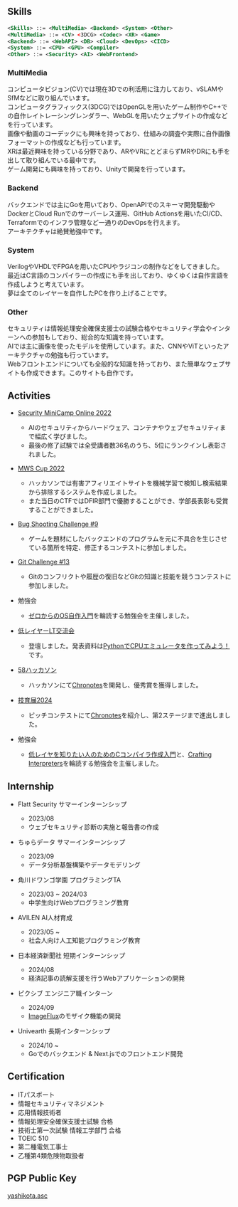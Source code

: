 ## Skills

```xml
<Skills> ::= <MultiMedia> <Backend> <System> <Other>
<MultiMedia> ::= <CV> <3DCG> <Codec> <XR> <Game>
<Backend> ::= <WebAPI> <DB> <Cloud> <DevOps> <CICD>
<System> ::= <CPU> <GPU> <Compiler>
<Other> ::= <Security> <AI> <WebFrontend>
```

### MultiMedia

コンピュータビジョン(CV)では現在3Dでの利活用に注力しており、vSLAMやSfMなどに取り組んでいます。  
コンピュータグラフィックス(3DCG)ではOpenGLを用いたゲーム制作やC++での自作レイトレーシングレンダラー、WebGLを用いたウェブサイトの作成などを行っています。  
画像や動画のコーデックにも興味を持っており、仕組みの調査や実際に自作画像フォーマットの作成なども行っています。  
XRは最近興味を持っている分野であり、ARやVRにとどまらずMRやDRにも手を出して取り組んでいる最中です。  
ゲーム開発にも興味を持っており、Unityで開発を行っています。  

### Backend

バックエンドでは主にGoを用いており、OpenAPIでのスキーマ開発駆動やDockerとCloud Runでのサーバーレス運用、GitHub Actionsを用いたCI/CD、Terraformでのインフラ管理など一通りのDevOpsを行えます。  
アーキテクチャは絶賛勉強中です。  

### System

VerilogやVHDLでFPGAを用いたCPUやラジコンの制作などをしてきました。  
最近はC言語のコンパイラーの作成にも手を出しており、ゆくゆくは自作言語を作成しようと考えています。  
夢は全てのレイヤーを自作したPCを作り上げることです。  

### Other

セキュリティは情報処理安全確保支援士の試験合格やセキュリティ学会やインターンへの参加もしており、総合的な知識を持っています。  
AIでは主に画像を使ったモデルを使用しています。また、CNNやViTといったアーキテクチャの勉強も行っています。  
Webフロントエンドについても全般的な知識を持っており、また簡単なウェブサイトも作成できます。このサイトも自作です。  

## Activities

- [Security MiniCamp Online 2022](https://www.security-camp.or.jp/minicamp/online2022.html)
  - AIのセキュリティからハードウェア、コンテナやウェブセキュリティまで幅広く学びました。  
  - 最後の修了試験では全受講者数36名のうち、5位にランクインし表彰されました。  

- [MWS Cup 2022](https://www.iwsec.org/mws/2022)
  - ハッカソンでは有害アフィリエイトサイトを機械学習で検知し検索結果から排除するシステムを作成しました。  
  - また当日のCTFではDFIR部門で優勝することができ、学部長表彰も受賞することができました。  

- [Bug Shooting Challenge #9](https://mixil.mixi.co.jp/report/3329)
  - ゲームを題材にしたバックエンドのプログラムを元に不具合を生じさせている箇所を特定、修正するコンテストに参加しました。  

- [Git Challenge #13](https://github.com/mixi-git-challenge/publications)
  - Gitのコンフリクトや履歴の復旧などGitの知識と技能を競うコンテストに参加しました。  

- 勉強会
  - [ゼロからのOS自作入門](https://book.mynavi.jp/ec/products/detail/id=121220)を輪読する勉強会を主催しました。  

- [低レイヤーLT交流会](https://gdscut.connpass.com/event/323841)
  - 登壇しました。発表資料は[PythonでCPUエミュレータを作ってみよう！](https://www.docswell.com/s/kota/5N11JL-td4-py)です。  

- [58ハッカソン](https://58hackathon.connpass.com/event/324993)
  - ハッカソンにて[Chronotes](https://yashikota.com/works#chronotes)を開発し、優秀賞を獲得しました。  

- [技育展2024](https://talent.supporterz.jp/geekten/2024)
  - ピッチコンテストにて[Chronotes](https://yashikota.com/works#chronotes)を紹介し、第2ステージまで進出しました。  

- 勉強会
  - [低レイヤを知りたい人のためのCコンパイラ作成入門](https://www.sigbus.info/compilerbook)と、[Crafting Interpreters](https://craftinginterpreters.com/index.html)を輪読する勉強会を主催しました。  

## Internship

- Flatt Security サマーインターンシップ
  - 2023/08
  - ウェブセキュリティ診断の実施と報告書の作成

- ちゅらデータ サマーインターンシップ
  - 2023/09
  - データ分析基盤構築やデータモデリング

- 角川ドワンゴ学園 プログラミングTA
  - 2023/03 ~ 2024/03
  - 中学生向けWebプログラミング教育

- AVILEN AI人材育成
  - 2023/05 ~
  - 社会人向け人工知能プログラミング教育

- 日本経済新聞社 短期インターンシップ
  - 2024/08
  - 経済記事の読解支援を行うWebアプリケーションの開発

- ピクシブ エンジニア職インターン
  - 2024/09
  - [ImageFlux](https://imageflux.sakura.ad.jp)のモザイク機能の開発  

- Univearth 長期インターンシップ
  - 2024/10 ~
  - Goでのバックエンド & Next.jsでのフロントエンド開発

## Certification

- ITパスポート
- 情報セキュリティマネジメント
- 応用情報技術者
- 情報処理安全確保支援士試験 合格
- 技術士第一次試験 情報工学部門 合格
- TOEIC 510
- 第二種電気工事士
- 乙種第4類危険物取扱者

## PGP Public Key

[yashikota.asc](https://yashikota.com/yashikota.asc)  
